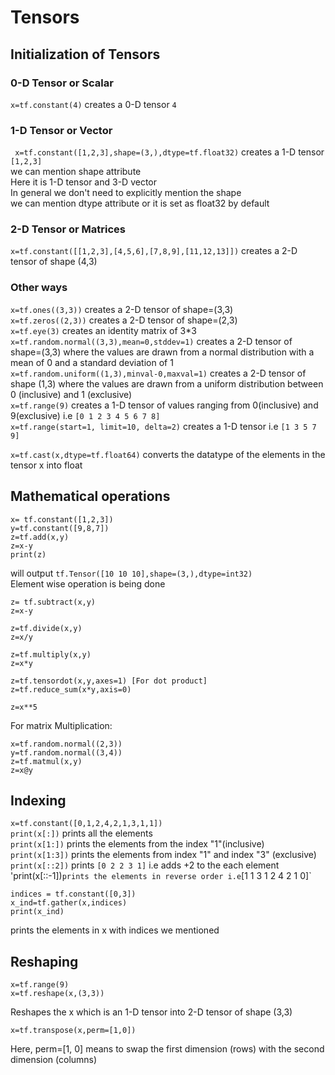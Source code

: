 # Tensors  


## Initialization of Tensors  

### 0-D Tensor or Scalar  
 `x=tf.constant(4)` 
  creates a 0-D tensor `4`

### 1-D Tensor or Vector  
` x=tf.constant([1,2,3],shape=(3,),dtype=tf.float32)`
 creates a 1-D tensor `[1,2,3]`  
we can mention shape attribute  
Here it is 1-D tensor and 3-D vector  
In general we don't need to explicitly mention the shape  
we can mention dtype attribute or it is set as float32 by default 

### 2-D Tensor or Matrices
`x=tf.constant([[1,2,3],[4,5,6],[7,8,9],[11,12,13]])`
creates a 2-D tensor of shape (4,3)  

### Other ways
`x=tf.ones((3,3))` creates a 2-D tensor of shape=(3,3)  
`x=tf.zeros((2,3))` creates a 2-D tensor of shape=(2,3)  
`x=tf.eye(3)` creates an identity matrix of 3*3  
`x=tf.random.normal((3,3),mean=0,stddev=1)` creates a 2-D tensor of shape=(3,3) where the values are drawn from a normal distribution with a mean of 0 and a standard deviation of 1  
`x=tf.random.uniform((1,3),minval-0,maxval=1)` creates a 2-D tensor of shape (1,3)  where the values are drawn from a uniform distribution between 0 (inclusive) and 1 (exclusive)  
`x=tf.range(9)` creates a 1-D tensor of values ranging from 0(inclusive) and 9(exclusive) i.e `[0 1 2 3 4 5 6 7 8]`  
`x=tf.range(start=1, limit=10, delta=2)` creates a 1-D tensor i.e `[1 3 5 7 9]`

`x=tf.cast(x,dtype=tf.float64)` converts the datatype of the elements in the tensor x into float  


## Mathematical operations  
```
x= tf.constant([1,2,3])  
y=tf.constant([9,8,7])  
z=tf.add(x,y)
z=x-y
print(z)  
```
will output `tf.Tensor([10 10 10],shape=(3,),dtype=int32)`  
Element wise operation is being done  
```
z= tf.subtract(x,y)  
z=x-y  
  
z=tf.divide(x,y)  
z=x/y  
  
z=tf.multiply(x,y)  
z=x*y  
  
z=tf.tensordot(x,y,axes=1) [For dot product]  
z=tf.reduce_sum(x*y,axis=0)  
  
z=x**5  

```

For matrix Multiplication:
```
x=tf.random.normal((2,3))  
y=tf.random.normal((3,4))  
z=tf.matmul(x,y)  
z=x@y  
```

## Indexing

`x=tf.constant([0,1,2,4,2,1,3,1,1])`  
`print(x[:])` prints all the elements  
`print(x[1:])` prints the elements from the index "1"(inclusive)  
`print(x[1:3])` prints the elements from index "1" and index "3" (exclusive)  
`print(x[::2])` prints `[0 2 2 3 1]` i.e adds +2 to the each element  
'print(x[::-1])` prints the elements in reverse order i.e `[1 1 3 1 2 4 2 1 0]`  

```
indices = tf.constant([0,3])  
x_ind=tf.gather(x,indices)  
print(x_ind)  
```
prints the elements in x with indices we mentioned  

## Reshaping

```
x=tf.range(9)  
x=tf.reshape(x,(3,3))  
```
Reshapes the x which is an 1-D tensor into 2-D tensor of shape (3,3)  

```
x=tf.transpose(x,perm=[1,0])  
```
Here, perm=[1, 0] means to swap the first dimension (rows) with the second dimension (columns)  
  
    
      
        
  
  








